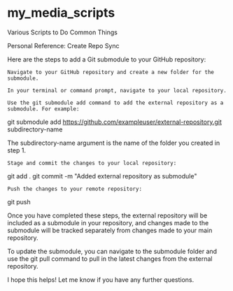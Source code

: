 # my_media_scripts
Various Scripts to Do Common Things




Personal Reference: Create Repo Sync

Here are the steps to add a Git submodule to your GitHub repository:

    Navigate to your GitHub repository and create a new folder for the submodule.

    In your terminal or command prompt, navigate to your local repository.

    Use the git submodule add command to add the external repository as a submodule. For example:


>>
git submodule add https://github.com/exampleuser/external-repository.git subdirectory-name

The subdirectory-name argument is the name of the folder you created in step 1.

    Stage and commit the changes to your local repository:


>>
git add .
git commit -m "Added external repository as submodule"

    Push the changes to your remote repository:


>>
git push

Once you have completed these steps, the external repository will be included as a submodule in your repository, and changes made to the submodule will be tracked separately from changes made to your main repository.

To update the submodule, you can navigate to the submodule folder and use the git pull command to pull in the latest changes from the external repository.

I hope this helps! Let me know if you have any further questions.